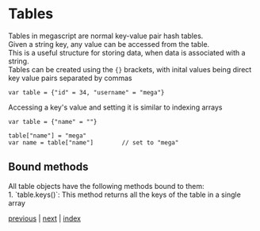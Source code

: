 <h1>Tables</h1>

Tables in megascript are normal key-value pair hash tables.<br>
Given a string key, any value can be accessed from the table.<br>
This is a useful structure for storing data, when data is associated with a string. 
<br>
Tables can be created using the `{}` brackets, with inital values being direct key value pairs separated by commas<br>
```
var table = {"id" = 34, "username" = "mega"}
```
Accessing a key's value and setting it is similar to indexing arrays<br>
```
var table = {"name" = ""}

table["name"] = "mega"
var name = table["name"]        // set to "mega"    
```

<h2>Bound methods</h2>
All table objects have the following methods bound to them:<br>
1. `table.keys()`:
    This method returns all the keys of the table in a single array

[previous](/docs/arrays.md) | [next](/docs/) | [index](/docs/documentation.md)

